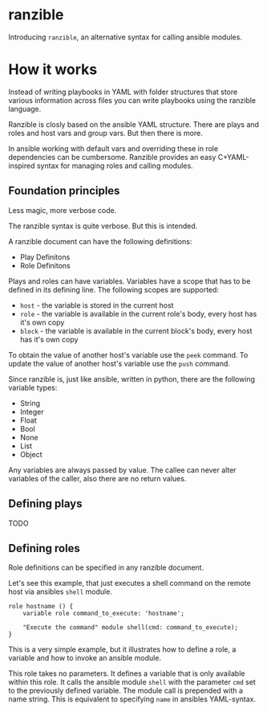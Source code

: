 
# ranzible

Introducing `ranzible`, an alternative syntax for calling ansible modules.

# How it works

Instead of writing playbooks in YAML with folder structures that store various information across files you can write playbooks using the ranzible language.

Ranzible is closly based on the ansible YAML structure.
There are plays and roles and host vars and group vars.
But then there is more.

In ansible working with default vars and overriding these in role dependencies can be cumbersome.
Ranzible provides an easy C+YAML-inspired syntax for managing roles and calling modules.

## Foundation principles

Less magic, more verbose code.

The ranzible syntax is quite verbose.
But this is intended.

A ranzible document can have the following definitions:
* Play Definitons
* Role Definitons

Plays and roles can have variables.
Variables have a scope that has to be defined in its defining line.
The following scopes are supported:
* `host` - the variable is stored in the current host
* `role` - the variable is available in the current role's body, every host has it's own copy
* `block` - the variable is available in the current block's body, every host has it's own copy

To obtain the value of another host's variable use the `peek` command.
To update the value of another host's variable use the `push` command.

Since ranzible is, just like ansible, written in python, there are the following variable types:
* String
* Integer
* Float
* Bool
* None
* List
* Object

Any variables are always passed by value.
The callee can never alter variables of the caller, also there are no return values.

## Defining plays

TODO

## Defining roles

Role definitions can be specified in any ranzible document.

Let's see this example, that just executes a shell command on the remote host via ansibles `shell` module.

```
role hostname () {
	variable role command_to_execute: 'hostname';

	"Execute the command" module shell(cmd: command_to_execute);
}
```

This is a very simple example, but it illustrates how to define a role, a variable and how to invoke an ansible module.

This role takes no parameters.
It defines a variable that is only available within this role.
It calls the ansible module `shell` with the parameter `cmd` set to the previously defined variable.
The module call is prepended with a name string. This is equivalent to specifying `name` in ansibles YAML-syntax.

